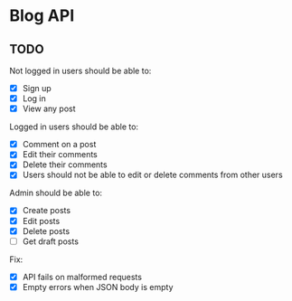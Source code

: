 # Blog API

## TODO

Not logged in users should be able to:

- [x] Sign up
- [x] Log in
- [x] View any post

Logged in users should be able to:

- [x] Comment on a post
- [x] Edit their comments
- [x] Delete their comments
- [x] Users should not be able to edit or delete comments from other users

Admin should be able to:

- [x] Create posts
- [x] Edit posts
- [x] Delete posts
- [ ] Get draft posts

Fix:

- [x] API fails on malformed requests
- [x] Empty errors when JSON body is empty
